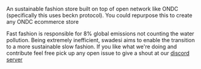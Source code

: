 An sustainable fashion store built on top of open network like ONDC (specifically this uses beckn protocol). You could repurpose this to create any ONDC ecommerce store

Fast fashion is responsible for 8% global emissions not counting the water pollution. Being extremely inefficient, swadesi aims to enable the transition to a more sustainable slow fashion. If you like what we're doing and contribute feel free pick up any open issue to give a shout at our [discord server](https://discord.gg/cvyUcgZQ)